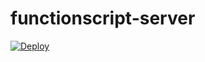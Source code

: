 # functionscript-server

[![Deploy](https://www.herokucdn.com/deploy/button.svg)](https://heroku.com/deploy)
